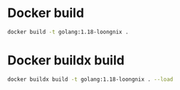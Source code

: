 # Docker build
```sh
docker build -t golang:1.18-loongnix .
```

# Docker buildx build
```sh
docker buildx build -t golang:1.18-loongnix . --load
```
